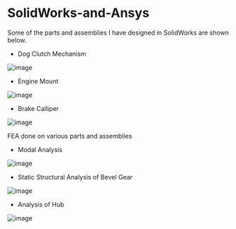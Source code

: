 # SolidWorks-and-Ansys

Some of the parts and assemblies I have designed in SolidWorks are shown below.

- Dog Clutch Mechanism

![image](https://user-images.githubusercontent.com/45391284/185546223-4f2e4fd3-05a4-4b81-a762-afd58d920e3c.png)

- Engine Mount

![image](https://user-images.githubusercontent.com/45391284/185546271-b0cf197f-457a-4012-b198-ecbb3ec8e81c.png)

- Brake Calliper

![image](https://user-images.githubusercontent.com/45391284/185546346-0360a13a-14f3-4c7f-9eeb-3f870b30b08e.png)


FEA done on various parts and assemblies

- Modal Analysis

![image](https://user-images.githubusercontent.com/45391284/185546494-6f392cc0-a20f-4f6c-9ddf-bed1e99cc304.png)

- Static Structural Analysis of Bevel Gear

![image](https://user-images.githubusercontent.com/45391284/185546632-2ad90a8d-bf51-4fe9-81c6-967cb8b02161.png)

- Analysis of Hub

![image](https://user-images.githubusercontent.com/45391284/185546713-f8d203e1-31cb-4e97-acad-c14cf4bab39d.png)


